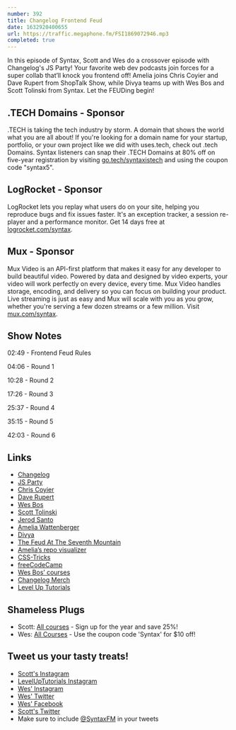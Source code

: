 ```yaml
---
number: 392
title: Changelog Frontend Feud
date: 1632920400655
url: https://traffic.megaphone.fm/FSI1869072946.mp3
completed: true
---
```


In this episode of Syntax, Scott and Wes do a crossover episode with Changelog's JS Party! Your favorite web dev podcasts join forces for a super collab that’ll knock you frontend off! Amelia joins Chris Coyier and Dave Rupert from ShopTalk Show, while Divya teams up with Wes Bos and Scott Tolinski from Syntax. Let the FEUDing begin!

## .TECH Domains - Sponsor
.TECH is taking the tech industry by storm. A domain that shows the world what you are all about! If you're looking for a domain name for your startup, portfolio, or your own project like we did with uses.tech, check out .tech Domains. Syntax listeners can snap their .TECH Domains at 80% off on five-year registration by visiting [go.tech/syntaxistech](https://go.tech/syntaxistech) and using the coupon code "syntax5".

## LogRocket - Sponsor
LogRocket lets you replay what users do on your site, helping you reproduce bugs and fix issues faster. It's an exception tracker, a session re-player and a performance monitor. Get 14 days free at [logrocket.com/syntax](https://logrocket.com/syntax).

## Mux - Sponsor
Mux Video is an API-first platform that makes it easy for any developer to build beautiful video. Powered by data and designed by video experts, your video will work perfectly on every device, every time. Mux Video handles storage, encoding, and delivery so you can focus on building your product. Live streaming is just as easy and Mux will scale with you as you grow, whether you're serving a few dozen streams or a few million. Visit [mux.com/syntax](https://mux.com/syntax).

## Show Notes

02:49 - Frontend Feud Rules

04:06 - Round 1

10:28 - Round 2

17:26 - Round 3

25:37 - Round 4

35:15 - Round 5

42:03 - Round 6

## Links
* [Changelog](https://changelog.com/)
* [JS Party](https://changelog.com/jsparty)
* [Chris Coyier](https://twitter.com/chriscoyier)
* [Dave Rupert](https://twitter.com/davatron5000)
* [Wes Bos](https://twitter.com/wesbos)
* [Scott Tolinski](https://twitter.com/stolinski)
* [Jerod Santo](https://twitter.com/jerodsanto)
* [Amelia Wattenberger](https://twitter.com/wattenberger)
* [Divya](https://twitter.com/shortdiv)
* [The Feud At The Seventh Mountain](https://www.bendsource.com/bend/the-feud-at-the-seventh-mountain-condo-owners-prominent-oregon-family-fight-over-repairs-to-inn/Content?oid=2130385)
* [Amelia’s repo visualizer](https://github.com/githubocto/repo-visualizer)
* [CSS-Tricks](https://css-tricks.com/)
* [freeCodeCamp](https://www.freecodecamp.org/)
* [Wes Bos’ courses](https://wesbos.com/courses)
* [Changelog Merch](https://merch.changelog.com/)
* [Level Up Tutorials](https://leveluptutorials.com/)

## Shameless Plugs
* Scott: [All courses](https://www.leveluptutorials.com/pro) - Sign up for the year and save 25%!
* Wes: [All Courses](https://wesbos.com/courses/) - Use the coupon code 'Syntax' for $10 off!

## Tweet us your tasty treats!
* [Scott's Instagram](https://www.instagram.com/stolinski/)
* [LevelUpTutorials Instagram](https://www.instagram.com/LevelUpTutorials/)
* [Wes' Instagram](https://www.instagram.com/wesbos/)
* [Wes' Twitter](https://twitter.com/wesbos)
* [Wes' Facebook](https://www.facebook.com/wesbos.developer)
* [Scott's Twitter](https://twitter.com/stolinski)
* Make sure to include [@SyntaxFM](https://twitter.com/SyntaxFM) in your tweets